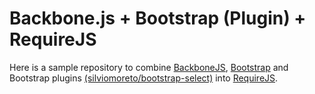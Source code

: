 Backbone.js + Bootstrap (Plugin) + RequireJS
============================================

Here is a sample repository to combine [BackboneJS](http://backbonejs.org/), [Bootstrap](http://getbootstrap.com/) and Bootstrap plugins [(silviomoreto/bootstrap-select)](http://silviomoreto.github.io/bootstrap-select/) into [RequireJS](http://requirejs.org/).
